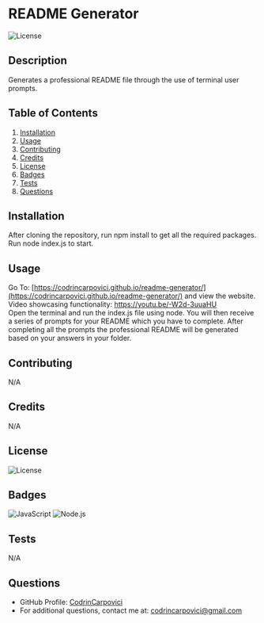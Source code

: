 # README Generator

![License](https://img.shields.io/badge/License-MIT-green.svg)

## Description
Generates a professional README file through the use of terminal user prompts.

## Table of Contents
1. [Installation](#installation)
2. [Usage](#usage)
3. [Contributing](#Contributing)
4. [Credits](#credits)
5. [License](#license)
6. [Badges](#technologies)
7. [Tests](#tests)
8. [Questions](#questions)

## Installation
After cloning the repository, run npm install to get all the required packages. Run node index.js to start.

## Usage
Go To: [https://codrincarpovici.github.io/readme-generator/](https://codrincarpovici.github.io/readme-generator/) and view the website.  
Video showcasing functionality: https://youtu.be/-W2d-3uuaHU  
Open the terminal and run the index.js file using node. You will then receive a series of prompts for your README which you have to complete. After completing all the prompts the professional README will be generated based on your answers in your folder.

## Contributing
N/A

## Credits
N/A

## License
![License](https://img.shields.io/badge/License-MIT-green.svg)

## Badges
![JavaScript](https://img.shields.io/badge/JavaScript-green.svg) ![Node.js](https://img.shields.io/badge/Node.js-green.svg)

## Tests
N/A

## Questions
* GitHub Profile: [CodrinCarpovici](https://github.com/CodrinCarpovici)
* For additional questions, contact me at: [codrincarpovici@gmail.com](mailto:codrincarpovici@gmail.com)
